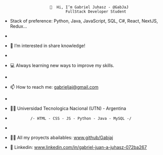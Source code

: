                          👋  Hi, I’m Gabriel Juhasz - @GabJaJ
                                FullStack Developer Student
                         
- Stack of preference: Python, Java, JavaScript, SQL, C#, React, NextJS, Redux...
- 
- 🔎  I’m interested in share knowledge!
- 
- 💻  Always learning new ways to improve my skills. 
- 
- 📫  How to reach me: gabrieljaj@gmail.com
- 
- 👨‍🎓 Universidad Tecnologica Nacional (UTN) - Argentina
-              /- HTML - CSS - JS - Python - Java - MySQL -/
-              
- 👨‍💻 All my proyects abailables: www.github/Gabjaj

- 💬 Linkedin:  www.linkedin.com/in/gabriel-juan-a-juhasz-072ba267

